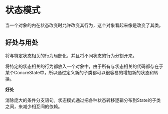 # 状态模式
当一个对象的内在状态改变时允许改变其行为，这个对象看起来像是改变了其类。
## 好处与用处
将与特定状态相关的行为局部化，并且将不同状态的行为分割开来。<p>
将特定的状态相关的行为都放入一个对象中，由于所有与状态相关的代码都存在于某个ConcreState中，所以通过定义新的子类都可以很容易的增加新的状态和转换。<p>
**好处**<p>
消除庞大的条件分支语句。状态模式通过把各种状态转移逻辑分布到State的子类之间，来减少相互间的依赖。

